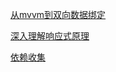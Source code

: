 [从mvvm到双向数据绑定](https://github.com/chuanHH/Blog/blob/master/articles/vue/mvvm.md)

[深入理解响应式原理](https://github.com/chuanHH/Blog/blob/master/articles/vue/observer.md)

[依赖收集](https://github.com/chuanHH/Blog/blob/master/articles/vue/dependence.md)